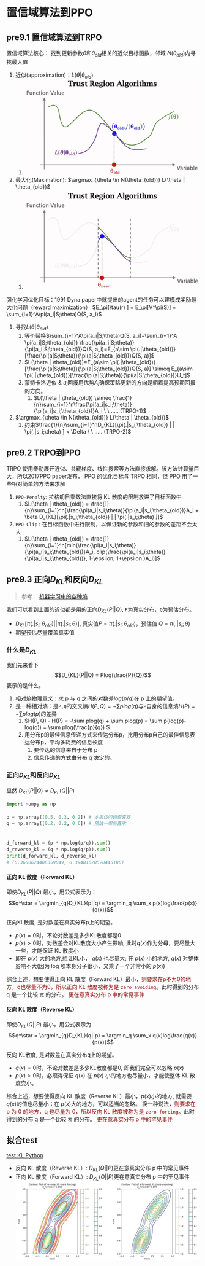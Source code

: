 # 置信域算法到PPO

## pre9.1 置信域算法到TRPO 

置信域算法核心：
找到更新参数$\theta$和$\theta_{old}$相关的近似目标函数，邻域 $N(\theta_{old})$内寻找最大值
1. 近似(approximation)：$L(\theta | \theta_{old})$ 
   1. ![zxy_approx](../pic/zxy_approx.png)
2. 最大化(Maximation):  $\argmax_{\theta \in N(\theta_{old})} L(\theta | \theta_{old})$
   1. ![zxy_max](../pic/zxy_max.png)



强化学习优化目标：1991 Dyna paper中就提出的agent的任务可以建模成奖励最大化问题（reward maximization）
$E_\pi[\tau(r) ] = E_\pi[V^\pi(S)] = \sum_{i=1}^A\pi(a_i|S;\theta)Q(S, a_i)$
1. 寻找$L(\theta | \theta_{old})$ 
   1. 等价替换$\sum_{i=1}^A\pi(a_i|S;\theta)Q(S, a_i)=\sum_{i=1}^A \pi(a_i|S;\theta_{old}) \frac{\pi(a_i|S;\theta)}{\pi(a_i|S;\theta_{old})}Q(S, a_i)=E_{a\sim \pi(.|\theta_{old})}[\frac{\pi(a|S;\theta)}{\pi(a|S;\theta_{old})}Q(S, a)]$
   2. $L(\theta | \theta_{old})=E_{a\sim \pi(.|\theta_{old})}[\frac{\pi(a|S;\theta)}{\pi(a|S;\theta_{old})}Q(S, a)] \simeq E_{a\sim \pi(.|\theta_{old})}[\frac{\pi(a|S;\theta)}{\pi(a|S;\theta_{old})}U_t]$ 
   3. 蒙特卡洛近似 &  $u_i$回报用优势$A_i$确保策略更新的方向是朝着提高预期回报的方向。
      1. $L(\theta | \theta_{old}) \simeq \frac{1}{n}\sum_{i=1}^n\frac{\pi(a_i|s_i;\theta)}{\pi(a_i|s_i;\theta_{old})}A_i \ \ ..... (TRPO-1)$
2. $\argmax_{\theta \in N(\theta_{old})} L(\theta | \theta_{old})$
   1. 约束$\frac{1}{n}\sum_{i=1}^nD_{KL}[\pi(.|s_i;\theta_{old}) | | \pi(.|s_i;\theta) ] < \Delta \ \ ..... (TRPO-2)$


## pre9.2 TRPO到PPO 

TRPO 使用泰勒展开近似、共轭梯度、线性搜索等方法直接求解。该方法计算量巨大，所以2017PPO paper发布， PPO 的优化目标与 TRPO 相同，但 PPO 用了一些相对简单的方法来求解

1. `PPO-Penalty`: 拉格朗日乘数法直接将 KL 散度的限制放进了目标函数中
   1. $L(\theta | \theta_{old}) = \frac{1}{n}\sum_{i=1}^n[\frac{\pi(a_i|s_i;\theta)}{\pi(a_i|s_i;\theta_{old})}A_i + \beta D_{KL}[\pi(.|s_i;\theta_{old}) | | \pi(.|s_i;\theta) ]]$
2. `PPO-Clip` : 在目标函数中进行限制，以保证新的参数和旧的参数的差距不会太大
   1. $L(\theta | \theta_{old}) = \frac{1}{n}\sum_{i=1}^n[min(\frac{\pi(a_i|s_i;\theta)}{\pi(a_i|s_i;\theta_{old})}A_i, clip(\frac{\pi(a_i|s_i;\theta)}{\pi(a_i|s_i;\theta_{old})}, 1-\epsilon, 1+\epsilon )A_i)]$


## pre9.3 正向$D_{KL}$和反向$D_{KL}$

> 参考： [机器学习中的各种熵](https://lumingdong.cn/various-entropies-in-machine-learning.html)

我们可以看到上面的近似都是用的正向$D_{KL}(P||Q)$, `P`为真实分布，`Q`为预估分布。 
- $D_{KL}[\pi(.|s_i;\theta_{old}) | | \pi(.|s_i;\theta) ]$, 真实值$P=\pi(.|s_i;\theta_{old})$，预估值 $Q=\pi(.|s_i;\theta)$
- 期望预估尽量覆盖真实值

### 什么是$D_{KL}$

我们先来看下
$$D_{KL}(P||Q) = Plog(\frac{P}{Q})$$ 
表示的是什么。


1. 相对熵物理意义：求 p 与 q 之间的对数差$log(p/q)$在 p 上的期望值。
2. 是一种相对熵：是`P,Q`的交叉熵$H(P, Q)=-\sum plog(q)$与`P`自身的信息熵$H(P) = -\sum plog(p)$的差异
   1.  $H(P, Q) - H(P) = -\sum plog(q) + \sum plog(p) = \sum p(log(p)-log(q)) = \sum plog(\frac{p}{q}) $
   2.  用分布p的最佳信息传递方式来传达分布p，比用分布p自己的最佳信息表达分布p，平均多耗费的信息长度
       1.  要传达的信息来自于分布 p
       2.  信息传递的方式由分布 q 决定的。

### 正向$D_{KL}$和反向$D_{KL}$


显然 $D_{KL}(P||Q) \neq D_{KL}(Q||P)$
```python
import numpy as np

p = np.array([0.5, 0.3, 0.2]) # 本周访问调查喜欢
q = np.array([0.2, 0.2, 0.6]) # 预估一周后喜欢


d_forward_kl = (p * np.log(p/q)).sum()
d_reverse_kl = (q * np.log(q/p)).sum()
print(d_forward_kl, d_reverse_kl)
# (0.3600624406359049, 0.39481620520440186)
```

#### 正向 KL 散度（Forward KL）

即使$D_{KL}(P||Q)$ 最小，用公式表示为：
$$q^\star = \argmin_{q}D_{KL}(p||q) = \argmin_q \sum_x p(x)log\frac{p(x)}{q(x)}$$

正向KL散度, 是对数差在真实分布p上的期望。
- $p(x)=0$时，不论对数差是多少KL散度都是0
- $p(x)>0$时，对数差会对KL散度大小产生影响, 此时$q(x)$作为分母，要尽量大一些，才能保证 KL 散度小
- 即在 $p(x)$ 大的地方,想让KL小， $q(x)$ 也尽量大; 在 $p(x)$ 小的地方, $q(x)$ 对整体影响不大(因为 log 项本身分子很小，又乘了一个非常小的 $p(x)$)

综合上述，想要使得正向 KL 散度（Forward KL）最小，<font color=darkred>则要求在p不为0的地方，q也尽量不为0，所以正向 KL 散度被称为是 `zero avoiding`</font>。此时得到的分布 q 是一个比较 `宽` 的分布。
<font color=darkred>更在意真实分布 p 中的常见事件</font>

#### 反向 KL 散度（Reverse KL）

即使$D_{KL}(Q||P)$ 最小，用公式表示为：
$$q^\star = \argmin_{q}D_{KL}(q||p) = \argmin_q \sum_x q(x)log\frac{q(x)}{p(x)}$$


反向 KL散度, 是对数差在真实分布q上的期望。
- $q(x)=0$时，不论对数差是多少KL散度都是0, 即我们完全可以忽略 $p(x)$
- $p(x)>0$时，必须得保证 $q(x)$ 在 $p(x)$ 小的地方也尽量小，才能使整体 KL 散度变小。

综合上述，想要使得反向 KL 散度（Reverse KL）最小，$p(x)$小的地方, 就需要$q(x)$的值也尽量小；在 $p(x)$大的地方，可以适当的忽略。
换一种说法，<font color=darkred>则要求在 p 为 0 的地方，q 也尽量为 0，所以反向 KL 散度被称为是 `zero forcing`</font>。此时得到的分布 q 是一个比较 `窄` 的分布。
<font color=darkred>更在意真实分布 p 中的罕见事件</font>


## 拟合test 

[test KL Python](./D_KL.py)

- 反向 KL 散度（Reverse KL）: $D_{KL}(Q||P)$更在意真实分布 p 中的常见事件
- 正向 KL 散度（Forward KL）: $D_{KL}(Q||P)$更在意真实分布 p 中的罕见事件
![alt text](../pic/zxy_test.png)
